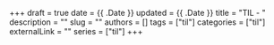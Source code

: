 +++ 
draft = true
date = {{ .Date }}
updated = {{ .Date }}
title = "TIL - "
description = ""
slug = ""
authors = []
tags = ["til"]
categories = ["til"]
externalLink = ""
series = ["til"]
+++
